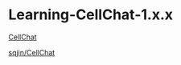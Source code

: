 # Learning-CellChat-1.x.x
 
[CellChat](http://www.cellchat.org)
 
[sqjin/CellChat](https://github.com/sqjin/CellChat)
